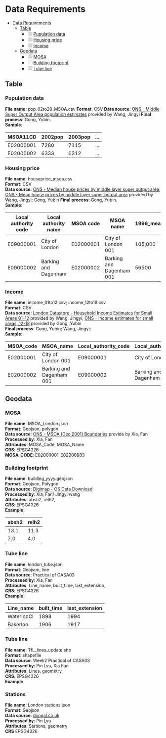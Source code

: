 # Data Requirements

- [Data Requirements](#data-requirements)
  * [Table](#table)
    + <input type="checkbox" disabled checked/>[Pupulation data](#pupulation-data)
    + <input type="checkbox" disabled checked/>[Housing price](#housing-price)
    + <input type="checkbox" disabled checked/>[Income](#income)
  * [Geodata](#geodata)
    + <input type="checkbox" disabled checked/>[MOSA](#mosa)
    + <input type="checkbox" disabled/>[Building footprint](#building-footprint)
    + <input type="checkbox" disabled checked/>[Tube line](#tube-line)

## Table

### Pupulation data

**File name**: pop_02to20_MSOA.csv
**Format**: CSV
**Data source**: [ONS - Middle Super Output Area population estimates](https://www.ons.gov.uk/peoplepopulationandcommunity/populationandmigration/populationestimates/datasets/middlesuperoutputareamidyearpopulationestimates) provided by Wang, Jingyi
**Final process**: Gong, Yubin.   
**Sample**:     


| MSOA11CD  | 2002pop | 2003pop | ... |
| ----------- | --------- | --------- | ----- |
| E02000001 | 7280    | 7115    | ... |
| E02000002 | 6333    | 6312    | ... |

### Housing price

**File name**: houseprice_msoa.csv   
**Format**: CSV   
**Data source**: [ONS - Median house prices by middle layer super output area](https://www.ons.gov.uk/peoplepopulationandcommunity/housing/datasets/hpssadataset2medianhousepricebymsoaquarterlyrollingyear); [ONS - Mean house prices by middle layer super output area](https://www.ons.gov.uk/peoplepopulationandcommunity/housing/datasets/hpssadataset3meanhousepricebymsoaquarterlyrollingyear)  provided by Wang, Jingyi; Gong, Yubin
**Final process**: Gong, Yubin.   
**Sample**:   


| Local authority code | Local authority name | MSOA code | MSOA name                | 1996_mean | ... |
| ---------------------- | ---------------------- | ----------- | -------------------------- | ----------- | ----- |
| E09000001            | City of London       | E02000001 | City of London 001       | 105,000   | ... |
| E09000002            | Barking and Dagenham | E02000002 | Barking and Dagenham 001 | 56500     | ... |

### Income

**File name**: income_01to12.csv; income_12to18.csv   
**Format**: CSV   
**Data source**: [London Datastore - Household Income Estimates for Small Areas 01-12](https://data.london.gov.uk/dataset/household-income-estimates-small-areas) provided by Wang, Jingyi; [ONS - Income estimates for small areas, 12-18](https://www.ons.gov.uk/employmentandlabourmarket/peopleinwork/earningsandworkinghours/datasets/smallareaincomeestimatesformiddlelayersuperoutputareasenglandandwales) provided by Gong, Yubin   
**Final process**: Gong, Yubin; Wang, Jingyi;   
**Sample**:    


| MSOA_code | MSOA_name                | Local_authority_code | Local_authority_name | 2012_annual | ... |
| ----------- | -------------------------- | ---------------------- | ---------------------- | ------------- | ----- |
| E02000001 | City of London 001       | E09000001            | City of London       | 65000       | ... |
| E02000002 | Barking and Dagenham 001 | E09000002            | Barking and Dagenham | 32760       | ... |

## Geodata

### MOSA

**File name**: MSOA_London.json   
**Format**: Geojson, polygon   
**Data source**: [ONS - MSOA (Dec 2001) Boundaries](https://geoportal.statistics.gov.uk/datasets/ons::msoa-dec-2001-boundaries-ew-bfc/about) provide by Xia, Fan   
**Processed by**: Xia, Fan   
**Attributes**: MOSA_Code, MOSA_Name   
**CRS**: EPSG4326   
**MOSA_CODE**: E02000001-E02000983   

### Building footprint

**File name**: building_yyyy.geojson   
**Format**: Geojson, Polygon   
**Data source**: [Digimap - OS Data Download](https://digimap.edina.ac.uk/roam/download/os)   
**Processed by**: Xia, Fan/ Jingyi wang    
**Attributes**: absh2, relh2,   
**CRS**: EPSG4326   
**Example**:      


| absh2 | relh2 |
| ------- | ------- |
| 13.1  | 11.3  |
| 7.0   | 4.0   |

### Tube line

**File name**: london_tube.json   
**Format**: Geojson, line   
**Data source**: Practical of CASA03   
**Processed by**: Xia, Fan   
**Attributes**: Line_name, built_time, last_extension,   
**CRS**: EPSG4326   
**Example**:      


| Line_name  | built_time | last_extension |
| ------------ | ------------ | ---------------- |
| WaterlooCi | 1898       | 1994           |
| Bakerloo   | 1906       | 1917           |

### Tube line

**File name**: TfL_lines_update.shp   
**Format**: shapefile   
**Data source**: Week2 Practical of CASA03   
**Processed by**: Pin Lyu, Xia Fan   
**Attributes**: Lines, geometry   
**CRS**: EPSG4326   
**Example**    

### Stations

**File name**: London stations.json   
**Format**: Geojson   
**Data source**: [doogal.co.uk](https://www.doogal.co.uk/london_stations#google_vignette)   
**Processed by**: Pin Lyu   
**Attributes**: Stations, geometry   
**CRS** EPSG4326   

